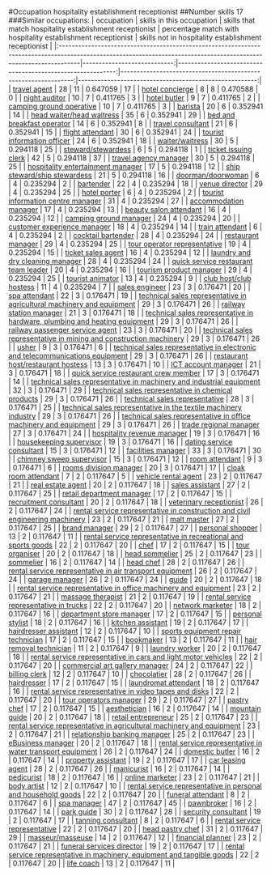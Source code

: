 #Occupation hospitality establishment receptionist
##Number skills 17
###Similar occupations:
| occupation                                                                                                                                                        |   skills in this occupation |   skills that match hospitality establishment receptionist |   percentage match with hospitality establishment receptionist |   skills not in hospitality establishment receptionist |
|:------------------------------------------------------------------------------------------------------------------------------------------------------------------|----------------------------:|-----------------------------------------------------------:|---------------------------------------------------------------:|-------------------------------------------------------:|
| [travel agent](travel_agent.md)                                                                                                                                   |                          28 |                                                         11 |                                                       0.647059 |                                                     17 |
| [hotel concierge](hotel_concierge.md)                                                                                                                             |                           8 |                                                          8 |                                                       0.470588 |                                                      0 |
| [night auditor](night_auditor.md)                                                                                                                                 |                          10 |                                                          7 |                                                       0.411765 |                                                      3 |
| [hotel butler](hotel_butler.md)                                                                                                                                   |                           9 |                                                          7 |                                                       0.411765 |                                                      2 |
| [camping ground operative](camping_ground_operative.md)                                                                                                           |                          10 |                                                          7 |                                                       0.411765 |                                                      3 |
| [barista](barista.md)                                                                                                                                             |                          20 |                                                          6 |                                                       0.352941 |                                                     14 |
| [head waiter/head waitress](head_waiter-head_waitress.md)                                                                                                         |                          35 |                                                          6 |                                                       0.352941 |                                                     29 |
| [bed and breakfast operator](bed_and_breakfast_operator.md)                                                                                                       |                          14 |                                                          6 |                                                       0.352941 |                                                      8 |
| [travel consultant](travel_consultant.md)                                                                                                                         |                          21 |                                                          6 |                                                       0.352941 |                                                     15 |
| [flight attendant](flight_attendant.md)                                                                                                                           |                          30 |                                                          6 |                                                       0.352941 |                                                     24 |
| [tourist information officer](tourist_information_officer.md)                                                                                                     |                          24 |                                                          6 |                                                       0.352941 |                                                     18 |
| [waiter/waitress](waiter-waitress.md)                                                                                                                             |                          30 |                                                          5 |                                                       0.294118 |                                                     25 |
| [steward/stewardess](steward-stewardess.md)                                                                                                                       |                           6 |                                                          5 |                                                       0.294118 |                                                      1 |
| [ticket issuing clerk](ticket_issuing_clerk.md)                                                                                                                   |                          42 |                                                          5 |                                                       0.294118 |                                                     37 |
| [travel agency manager](travel_agency_manager.md)                                                                                                                 |                          30 |                                                          5 |                                                       0.294118 |                                                     25 |
| [hospitality entertainment manager](hospitality_entertainment_manager.md)                                                                                         |                          17 |                                                          5 |                                                       0.294118 |                                                     12 |
| [ship steward/ship stewardess](ship_steward-ship_stewardess.md)                                                                                                   |                          21 |                                                          5 |                                                       0.294118 |                                                     16 |
| [doorman/doorwoman](doorman-doorwoman.md)                                                                                                                         |                           6 |                                                          4 |                                                       0.235294 |                                                      2 |
| [bartender](bartender.md)                                                                                                                                         |                          22 |                                                          4 |                                                       0.235294 |                                                     18 |
| [venue director](venue_director.md)                                                                                                                               |                          29 |                                                          4 |                                                       0.235294 |                                                     25 |
| [hotel porter](hotel_porter.md)                                                                                                                                   |                           6 |                                                          4 |                                                       0.235294 |                                                      2 |
| [tourist information centre manager](tourist_information_centre_manager.md)                                                                                       |                          31 |                                                          4 |                                                       0.235294 |                                                     27 |
| [accommodation manager](accommodation_manager.md)                                                                                                                 |                          17 |                                                          4 |                                                       0.235294 |                                                     13 |
| [beauty salon attendant](beauty_salon_attendant.md)                                                                                                               |                          16 |                                                          4 |                                                       0.235294 |                                                     12 |
| [camping ground manager](camping_ground_manager.md)                                                                                                               |                          24 |                                                          4 |                                                       0.235294 |                                                     20 |
| [customer experience manager](customer_experience_manager.md)                                                                                                     |                          18 |                                                          4 |                                                       0.235294 |                                                     14 |
| [train attendant](train_attendant.md)                                                                                                                             |                           6 |                                                          4 |                                                       0.235294 |                                                      2 |
| [cocktail bartender](cocktail_bartender.md)                                                                                                                       |                          28 |                                                          4 |                                                       0.235294 |                                                     24 |
| [restaurant manager](restaurant_manager.md)                                                                                                                       |                          29 |                                                          4 |                                                       0.235294 |                                                     25 |
| [tour operator representative](tour_operator_representative.md)                                                                                                   |                          19 |                                                          4 |                                                       0.235294 |                                                     15 |
| [ticket sales agent](ticket_sales_agent.md)                                                                                                                       |                          16 |                                                          4 |                                                       0.235294 |                                                     12 |
| [laundry and dry cleaning manager](laundry_and_dry_cleaning_manager.md)                                                                                           |                          28 |                                                          4 |                                                       0.235294 |                                                     24 |
| [quick service restaurant team leader](quick_service_restaurant_team_leader.md)                                                                                   |                          20 |                                                          4 |                                                       0.235294 |                                                     16 |
| [tourism product manager](tourism_product_manager.md)                                                                                                             |                          29 |                                                          4 |                                                       0.235294 |                                                     25 |
| [tourist animator](tourist_animator.md)                                                                                                                           |                          13 |                                                          4 |                                                       0.235294 |                                                      9 |
| [club host/club hostess](club_host-club_hostess.md)                                                                                                               |                          11 |                                                          4 |                                                       0.235294 |                                                      7 |
| [sales engineer](sales_engineer.md)                                                                                                                               |                          23 |                                                          3 |                                                       0.176471 |                                                     20 |
| [spa attendant](spa_attendant.md)                                                                                                                                 |                          22 |                                                          3 |                                                       0.176471 |                                                     19 |
| [technical sales representative in agricultural machinery and equipment](technical_sales_representative_in_agricultural_machinery_and_equipment.md)               |                          29 |                                                          3 |                                                       0.176471 |                                                     26 |
| [railway station manager](railway_station_manager.md)                                                                                                             |                          21 |                                                          3 |                                                       0.176471 |                                                     18 |
| [technical sales representative in hardware, plumbing and heating equipment](technical_sales_representative_in_hardware,_plumbing_and_heating_equipment.md)       |                          29 |                                                          3 |                                                       0.176471 |                                                     26 |
| [railway passenger service agent](railway_passenger_service_agent.md)                                                                                             |                          23 |                                                          3 |                                                       0.176471 |                                                     20 |
| [technical sales representative in mining and construction machinery](technical_sales_representative_in_mining_and_construction_machinery.md)                     |                          29 |                                                          3 |                                                       0.176471 |                                                     26 |
| [usher](usher.md)                                                                                                                                                 |                           9 |                                                          3 |                                                       0.176471 |                                                      6 |
| [technical sales representative in electronic and telecommunications equipment](technical_sales_representative_in_electronic_and_telecommunications_equipment.md) |                          29 |                                                          3 |                                                       0.176471 |                                                     26 |
| [restaurant host/restaurant hostess](restaurant_host-restaurant_hostess.md)                                                                                       |                          13 |                                                          3 |                                                       0.176471 |                                                     10 |
| [ICT account manager](ICT_account_manager.md)                                                                                                                     |                          21 |                                                          3 |                                                       0.176471 |                                                     18 |
| [quick service restaurant crew member](quick_service_restaurant_crew_member.md)                                                                                   |                          17 |                                                          3 |                                                       0.176471 |                                                     14 |
| [technical sales representative in machinery and industrial equipment](technical_sales_representative_in_machinery_and_industrial_equipment.md)                   |                          32 |                                                          3 |                                                       0.176471 |                                                     29 |
| [technical sales representative in chemical products](technical_sales_representative_in_chemical_products.md)                                                     |                          29 |                                                          3 |                                                       0.176471 |                                                     26 |
| [technical sales representative](technical_sales_representative.md)                                                                                               |                          28 |                                                          3 |                                                       0.176471 |                                                     25 |
| [technical sales representative in the textile machinery industry](technical_sales_representative_in_the_textile_machinery_industry.md)                           |                          29 |                                                          3 |                                                       0.176471 |                                                     26 |
| [technical sales representative in office machinery and equipment](technical_sales_representative_in_office_machinery_and_equipment.md)                           |                          29 |                                                          3 |                                                       0.176471 |                                                     26 |
| [trade regional manager](trade_regional_manager.md)                                                                                                               |                          27 |                                                          3 |                                                       0.176471 |                                                     24 |
| [hospitality revenue manager](hospitality_revenue_manager.md)                                                                                                     |                          19 |                                                          3 |                                                       0.176471 |                                                     16 |
| [housekeeping supervisor](housekeeping_supervisor.md)                                                                                                             |                          19 |                                                          3 |                                                       0.176471 |                                                     16 |
| [dating service consultant](dating_service_consultant.md)                                                                                                         |                          15 |                                                          3 |                                                       0.176471 |                                                     12 |
| [facilities manager](facilities_manager.md)                                                                                                                       |                          33 |                                                          3 |                                                       0.176471 |                                                     30 |
| [chimney sweep supervisor](chimney_sweep_supervisor.md)                                                                                                           |                          15 |                                                          3 |                                                       0.176471 |                                                     12 |
| [room attendant](room_attendant.md)                                                                                                                               |                           9 |                                                          3 |                                                       0.176471 |                                                      6 |
| [rooms division manager](rooms_division_manager.md)                                                                                                               |                          20 |                                                          3 |                                                       0.176471 |                                                     17 |
| [cloak room attendant](cloak_room_attendant.md)                                                                                                                   |                           7 |                                                          2 |                                                       0.117647 |                                                      5 |
| [vehicle rental agent](vehicle_rental_agent.md)                                                                                                                   |                          23 |                                                          2 |                                                       0.117647 |                                                     21 |
| [real estate agent](real_estate_agent.md)                                                                                                                         |                          20 |                                                          2 |                                                       0.117647 |                                                     18 |
| [sales assistant](sales_assistant.md)                                                                                                                             |                          27 |                                                          2 |                                                       0.117647 |                                                     25 |
| [retail department manager](retail_department_manager.md)                                                                                                         |                          17 |                                                          2 |                                                       0.117647 |                                                     15 |
| [recruitment consultant](recruitment_consultant.md)                                                                                                               |                          20 |                                                          2 |                                                       0.117647 |                                                     18 |
| [veterinary receptionist](veterinary_receptionist.md)                                                                                                             |                          26 |                                                          2 |                                                       0.117647 |                                                     24 |
| [rental service representative in construction and civil engineering machinery](rental_service_representative_in_construction_and_civil_engineering_machinery.md) |                          23 |                                                          2 |                                                       0.117647 |                                                     21 |
| [malt master](malt_master.md)                                                                                                                                     |                          27 |                                                          2 |                                                       0.117647 |                                                     25 |
| [brand manager](brand_manager.md)                                                                                                                                 |                          29 |                                                          2 |                                                       0.117647 |                                                     27 |
| [personal shopper](personal_shopper.md)                                                                                                                           |                          13 |                                                          2 |                                                       0.117647 |                                                     11 |
| [rental service representative in recreational and sports goods](rental_service_representative_in_recreational_and_sports_goods.md)                               |                          22 |                                                          2 |                                                       0.117647 |                                                     20 |
| [chef](chef.md)                                                                                                                                                   |                          17 |                                                          2 |                                                       0.117647 |                                                     15 |
| [tour organiser](tour_organiser.md)                                                                                                                               |                          20 |                                                          2 |                                                       0.117647 |                                                     18 |
| [head sommelier](head_sommelier.md)                                                                                                                               |                          25 |                                                          2 |                                                       0.117647 |                                                     23 |
| [sommelier](sommelier.md)                                                                                                                                         |                          16 |                                                          2 |                                                       0.117647 |                                                     14 |
| [head chef](head_chef.md)                                                                                                                                         |                          28 |                                                          2 |                                                       0.117647 |                                                     26 |
| [rental service representative in air transport equipment](rental_service_representative_in_air_transport_equipment.md)                                           |                          26 |                                                          2 |                                                       0.117647 |                                                     24 |
| [garage manager](garage_manager.md)                                                                                                                               |                          26 |                                                          2 |                                                       0.117647 |                                                     24 |
| [guide](guide.md)                                                                                                                                                 |                          20 |                                                          2 |                                                       0.117647 |                                                     18 |
| [rental service representative in office machinery and equipment](rental_service_representative_in_office_machinery_and_equipment.md)                             |                          23 |                                                          2 |                                                       0.117647 |                                                     21 |
| [massage therapist](massage_therapist.md)                                                                                                                         |                          21 |                                                          2 |                                                       0.117647 |                                                     19 |
| [rental service representative in trucks](rental_service_representative_in_trucks.md)                                                                             |                          22 |                                                          2 |                                                       0.117647 |                                                     20 |
| [network marketer](network_marketer.md)                                                                                                                           |                          18 |                                                          2 |                                                       0.117647 |                                                     16 |
| [department store manager](department_store_manager.md)                                                                                                           |                          17 |                                                          2 |                                                       0.117647 |                                                     15 |
| [personal stylist](personal_stylist.md)                                                                                                                           |                          18 |                                                          2 |                                                       0.117647 |                                                     16 |
| [kitchen assistant](kitchen_assistant.md)                                                                                                                         |                          19 |                                                          2 |                                                       0.117647 |                                                     17 |
| [hairdresser assistant](hairdresser_assistant.md)                                                                                                                 |                          12 |                                                          2 |                                                       0.117647 |                                                     10 |
| [sports equipment repair technician](sports_equipment_repair_technician.md)                                                                                       |                          17 |                                                          2 |                                                       0.117647 |                                                     15 |
| [bookmaker](bookmaker.md)                                                                                                                                         |                          13 |                                                          2 |                                                       0.117647 |                                                     11 |
| [hair removal technician](hair_removal_technician.md)                                                                                                             |                          11 |                                                          2 |                                                       0.117647 |                                                      9 |
| [laundry worker](laundry_worker.md)                                                                                                                               |                          20 |                                                          2 |                                                       0.117647 |                                                     18 |
| [rental service representative in cars and light motor vehicles](rental_service_representative_in_cars_and_light_motor_vehicles.md)                               |                          22 |                                                          2 |                                                       0.117647 |                                                     20 |
| [commercial art gallery manager](commercial_art_gallery_manager.md)                                                                                               |                          24 |                                                          2 |                                                       0.117647 |                                                     22 |
| [billing clerk](billing_clerk.md)                                                                                                                                 |                          12 |                                                          2 |                                                       0.117647 |                                                     10 |
| [chocolatier](chocolatier.md)                                                                                                                                     |                          28 |                                                          2 |                                                       0.117647 |                                                     26 |
| [hairdresser](hairdresser.md)                                                                                                                                     |                          17 |                                                          2 |                                                       0.117647 |                                                     15 |
| [laundromat attendant](laundromat_attendant.md)                                                                                                                   |                          18 |                                                          2 |                                                       0.117647 |                                                     16 |
| [rental service representative in video tapes and disks](rental_service_representative_in_video_tapes_and_disks.md)                                               |                          22 |                                                          2 |                                                       0.117647 |                                                     20 |
| [tour operators manager](tour_operators_manager.md)                                                                                                               |                          29 |                                                          2 |                                                       0.117647 |                                                     27 |
| [pastry chef](pastry_chef.md)                                                                                                                                     |                          17 |                                                          2 |                                                       0.117647 |                                                     15 |
| [aesthetician](aesthetician.md)                                                                                                                                   |                          16 |                                                          2 |                                                       0.117647 |                                                     14 |
| [mountain guide](mountain_guide.md)                                                                                                                               |                          20 |                                                          2 |                                                       0.117647 |                                                     18 |
| [retail entrepreneur](retail_entrepreneur.md)                                                                                                                     |                          25 |                                                          2 |                                                       0.117647 |                                                     23 |
| [rental service representative in agricultural machinery and equipment](rental_service_representative_in_agricultural_machinery_and_equipment.md)                 |                          23 |                                                          2 |                                                       0.117647 |                                                     21 |
| [relationship banking manager](relationship_banking_manager.md)                                                                                                   |                          25 |                                                          2 |                                                       0.117647 |                                                     23 |
| [eBusiness manager](eBusiness_manager.md)                                                                                                                         |                          20 |                                                          2 |                                                       0.117647 |                                                     18 |
| [rental service representative in water transport equipment](rental_service_representative_in_water_transport_equipment.md)                                       |                          26 |                                                          2 |                                                       0.117647 |                                                     24 |
| [domestic butler](domestic_butler.md)                                                                                                                             |                          16 |                                                          2 |                                                       0.117647 |                                                     14 |
| [property assistant](property_assistant.md)                                                                                                                       |                          19 |                                                          2 |                                                       0.117647 |                                                     17 |
| [car leasing agent](car_leasing_agent.md)                                                                                                                         |                          28 |                                                          2 |                                                       0.117647 |                                                     26 |
| [manicurist](manicurist.md)                                                                                                                                       |                          16 |                                                          2 |                                                       0.117647 |                                                     14 |
| [pedicurist](pedicurist.md)                                                                                                                                       |                          18 |                                                          2 |                                                       0.117647 |                                                     16 |
| [online marketer](online_marketer.md)                                                                                                                             |                          23 |                                                          2 |                                                       0.117647 |                                                     21 |
| [body artist](body_artist.md)                                                                                                                                     |                          12 |                                                          2 |                                                       0.117647 |                                                     10 |
| [rental service representative in personal and household goods](rental_service_representative_in_personal_and_household_goods.md)                                 |                          22 |                                                          2 |                                                       0.117647 |                                                     20 |
| [funeral attendant](funeral_attendant.md)                                                                                                                         |                           8 |                                                          2 |                                                       0.117647 |                                                      6 |
| [spa manager](spa_manager.md)                                                                                                                                     |                          47 |                                                          2 |                                                       0.117647 |                                                     45 |
| [pawnbroker](pawnbroker.md)                                                                                                                                       |                          16 |                                                          2 |                                                       0.117647 |                                                     14 |
| [park guide](park_guide.md)                                                                                                                                       |                          30 |                                                          2 |                                                       0.117647 |                                                     28 |
| [security consultant](security_consultant.md)                                                                                                                     |                          19 |                                                          2 |                                                       0.117647 |                                                     17 |
| [tanning consultant](tanning_consultant.md)                                                                                                                       |                           8 |                                                          2 |                                                       0.117647 |                                                      6 |
| [rental service representative](rental_service_representative.md)                                                                                                 |                          22 |                                                          2 |                                                       0.117647 |                                                     20 |
| [head pastry chef](head_pastry_chef.md)                                                                                                                           |                          31 |                                                          2 |                                                       0.117647 |                                                     29 |
| [masseur/masseuse](masseur-masseuse.md)                                                                                                                           |                          14 |                                                          2 |                                                       0.117647 |                                                     12 |
| [financial planner](financial_planner.md)                                                                                                                         |                          23 |                                                          2 |                                                       0.117647 |                                                     21 |
| [funeral services director](funeral_services_director.md)                                                                                                         |                          19 |                                                          2 |                                                       0.117647 |                                                     17 |
| [rental service representative in machinery, equipment and tangible goods](rental_service_representative_in_machinery,_equipment_and_tangible_goods.md)           |                          22 |                                                          2 |                                                       0.117647 |                                                     20 |
| [life coach](life_coach.md)                                                                                                                                       |                          13 |                                                          2 |                                                       0.117647 |                                                     11 |
